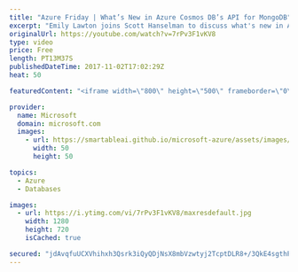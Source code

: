 ```yaml
---
title: "Azure Friday | What’s New in Azure Cosmos DB’s API for MongoDB"
excerpt: "Emily Lawton joins Scott Hanselman to discuss what's new in Azure Cosmos DB's API for Mongo DB, including new preview features such as support for the aggregation pipeline and unique indexes. They discuss tips and tricks for importing large backups using MongoDB Tools.  For more information, see:  Azure"
originalUrl: https://youtube.com/watch?v=7rPv3F1vKV8
type: video
price: Free
length: PT13M37S
publishedDateTime: 2017-11-02T17:02:29Z
heat: 50

featuredContent: "<iframe width=\"800\" height=\"500\" frameborder=\"0\" src=\"https://www.youtube.com/embed/7rPv3F1vKV8\" allow=\"accelerometer; autoplay; encrypted-media; gyroscope; picture-in-picture\" allowfullscreen></iframe>"

provider:
  name: Microsoft
  domain: microsoft.com
  images:
    - url: https://smartableai.github.io/microsoft-azure/assets/images/organizations/microsoft.com-50x50.jpg
      width: 50
      height: 50

topics:
  - Azure
  - Databases

images:
  - url: https://i.ytimg.com/vi/7rPv3F1vKV8/maxresdefault.jpg
    width: 1280
    height: 720
    isCached: true

secured: "jdAvqfuUCXVhihxh3Qsrk3iQyQDjNsX8mbVzwtyj2TcptDLR8+/3QkE4sgthPtjCSarHT3Gl9lz0uh0Gmida9uP+E177EJukg+Gbpxn1Hmn/tejFwDpgY4pdLXAsqSou1P/GBtX1+xjSxs8SzbBX/i1kI2fXSOAHyHvI4oZ6HpUswX5RwADiWBa8+O8SRmx7xc2xyoGM+cq+gqaClb9ZOKTZcG3Mgdjpxb6xmZ7TCRx5VYZd1rrG+tsBvCCRnZrSvSbjwWJfvojID3twsCGHXcO54qt3d0Qfy9XwKJHg3GFOTuzQrkuFpuxfYfDmsBwupW6zu+4HqXmL7hrr4gXkYgQgUs5dQ1L/vcyO0dqgXz2/YFiItHMZmJE6hDTuOW41a7VapeW6KPa7Sm+81XnhwpDxH9v5/cFInYgvTdAUOF4=;pzzDqPjTsbBpshxjwvbm2w=="
---
```


